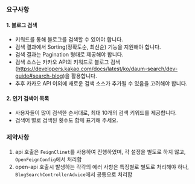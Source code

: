 ### 요구사항
#### 1. 블로그 검색

- 키워드를 통해 블로그를 검색할 수 있어야 합니다.
- 검색 결과에서 Sorting(정확도순, 최신순) 기능을 지원해야 합니다.
- 검색 결과는 Pagination 형태로 제공해야 합니다.
- 검색 소스는 카카오 API의 키워드로 블로그 검색(https://developers.kakao.com/docs/latest/ko/daum-search/dev-guide#search-blog)을 활용합니다.
- 추후 카카오 API 이외에 새로운 검색 소스가 추가될 수 있음을 고려해야 합니다.

#### 2. 인기 검색어 목록

- 사용자들이 많이 검색한 순서대로, 최대 10개의 검색 키워드를 제공합니다.
- 검색어 별로 검색된 횟수도 함께 표기해 주세요.


### 제약사항
1. api 호출은 ```FeignClinet```를 사용하여 진행하였며, 각 설정을 별도로 하지 않고, ```OpenFeignConfig```에서 처리함
2. open-api 호출시 발생하는 각각의 에러 사항은 특징별로 별도로 처리해야 하나, ```BlogSearchControllerAdvice```에서 공통으로 처리함